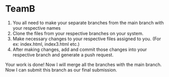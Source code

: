 # TeamB
1) You all need to make your separate branches from the main branch with your respective names
2) Clone the files from your respective branches on your system.
3) Make necessary changes to your respective files assigned to you. (For ex: index.html, index3.html etc.) 
4) After making changes, add and commit those changes into your respective branch and generate a push request.

Your work is done! Now I will merge all the branches with the main branch. Now I can submit this branch as our final submission.

